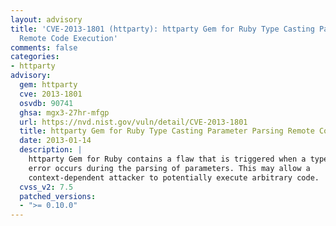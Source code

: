 ```yaml
---
layout: advisory
title: 'CVE-2013-1801 (httparty): httparty Gem for Ruby Type Casting Parameter Parsing
  Remote Code Execution'
comments: false
categories:
- httparty
advisory:
  gem: httparty
  cve: 2013-1801
  osvdb: 90741
  ghsa: mgx3-27hr-mfgp
  url: https://nvd.nist.gov/vuln/detail/CVE-2013-1801
  title: httparty Gem for Ruby Type Casting Parameter Parsing Remote Code Execution
  date: 2013-01-14
  description: |
    httparty Gem for Ruby contains a flaw that is triggered when a type casting
    error occurs during the parsing of parameters. This may allow a
    context-dependent attacker to potentially execute arbitrary code.
  cvss_v2: 7.5
  patched_versions:
  - ">= 0.10.0"
---
```

